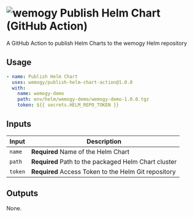 # ![wemogy](https://wemogyimages.blob.core.windows.net/logos/wemogy-github-tiny.png) Publish Helm Chart (GitHub Action)

A GitHub Action to publish Helm Charts to the wemogy Helm repository

## Usage

```yaml
- name: Publish Helm Chart
  uses: wemogy/publish-helm-chart-action@1.0.0
  with:
    name: wemogy-demo
    path: env/helm/wemogy-demo/wemogy-demo-1.0.0.tgz
    token: ${{ secrets.HELM_REPO_TOKEN }}
```

## Inputs

| Input            | Description                                  |
| ---------------- | -------------------------------------------- |
| `name`           | **Required** Name of the Helm Chart     |
| `path` | **Required** Path to the packaged Helm Chart cluster |
| `token` | **Required** Access Token to the Helm Git repository |

## Outputs

None.
